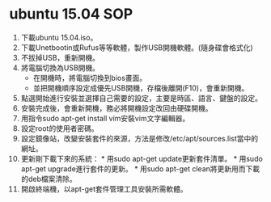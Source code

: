 # ubuntu 15.04 SOP

 1. 下載ubuntu 15.04.iso。 
 2. 下載Unetbootin或Rufus等等軟體，製作USB開機軟體。(隨身碟會格式化)
 3. 不拔掉USB，重新開機。
 4. 將電腦切換為USB開機。
    * 在開機時，將電腦切換到bios畫面。
    * 並把開機順序設定成優先USB開機，存檔後離開(F10)，會重新開機。
 5. 點選開始進行安裝並選擇自己需要的設定，主要是時區、語言、鍵盤的設定。
 6. 安裝完成後，會重新開機，務必將開機設定改回由硬碟開機。
 7. 用指令sudo apt-get install vim安裝vim文字編輯器。
 8. 設定root的使用者密碼。
 9. 設定鏡像站，改變安裝套件的來源，方法是修改/etc/apt/sources.list當中的網址。
 10. 更新剛下載下來的系統：
    * 用sudo apt-get update更新套件清單。
    * 用sudo apt-get upgrade進行套件的更新。
    * 用sudo apt-get clean將更新用而下載的deb檔案清除。
 11. 開啟終端機，以apt-get套件管理工具安裝所需軟體。

